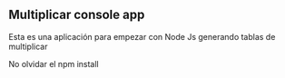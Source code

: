 ## Multiplicar console app

Esta es una aplicación para empezar con Node Js generando tablas de multiplicar

No olvidar el npm install